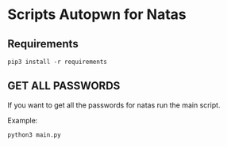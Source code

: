 # Scripts Autopwn for Natas 

## Requirements

```
pip3 install -r requirements
```

## GET ALL PASSWORDS

If you want to get all the passwords for natas run the main script.

Example:

```
python3 main.py
```